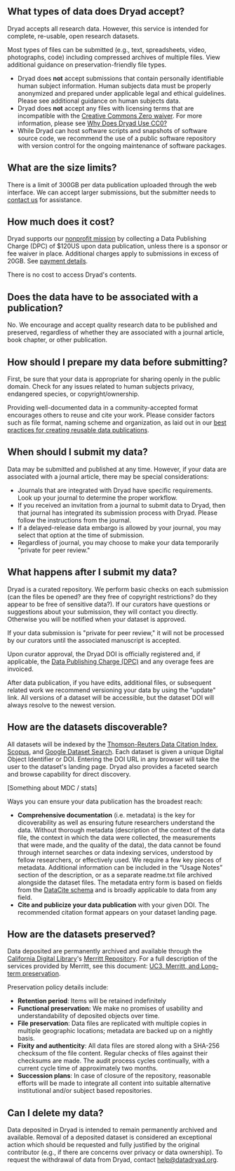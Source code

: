 ## What types of data does Dryad accept?

Dryad accepts all research data. However, this service is intended for complete, re-usable, open research datasets.

Most types of files can be submitted (e.g., text, spreadsheets, video, photographs, code) including compressed archives of multiple files. View additional guidance on preservation-friendly file types.

- Dryad does **not** accept submissions that contain personally identifiable human subject information. Human subjects data must be properly anonymized and prepared under applicable legal and ethical guidelines. Please see additional guidance on human subjects data.
- Dryad does **not** accept any files with licensing terms that are incompatible with the [Creative Commons Zero waiver](http://creativecommons.org/publicdomain/zero/1.0). For more information, please see [Why Does Dryad Use CC0?](https://blog.datadryad.org/2011/10/05/why-does-dryad-use-cc0/)
- While Dryad can host software scripts and snapshots of software source code, we recommend the use of a public software repository with version control for the ongoing maintenance of software packages.


## What are the size limits?

There is a limit of 300GB per data publication uploaded through the web interface. We can accept larger submissions, but the submitter needs to [contact us](mailto:help@datadryad.org) for assistance.


## How much does it cost?

Dryad supports our [nonprofit mission](/stash/about#mission) by collecting a Data Publishing Charge (DPC) of $120US upon data publication, unless there is a sponsor or fee waiver in place. Additional charges apply to submissions in excess of 20GB. See [payment details](/stash/help#fees).

There is no cost to access Dryad's contents.


## Does the data have to be associated with a publication?

No. We encourage and accept quality research data to be published and preserved, regardless of whether they are associated with a journal article, book chapter, or other publication.


## How should I prepare my data before submitting?

First, be sure that your data is appropriate for sharing openly in the public domain. Check for any issues related to human subjects privacy, endangered species, or copyright/ownership.

Providing well-documented data in a community-accepted format encourages others to reuse and cite your work. Please consider factors such as file format, naming scheme and organization, as laid out in our [best practices for creating reusable data publications](/stash/bestpractices).


## When should I submit my data?

Data may be submitted and published at any time. However, if your data are associated with a journal article, there may be special considerations:

- Journals that are integrated with Dryad have specific requirements. Look up your journal to determine the proper workflow.
- If you received an invitation from a journal to submit data to Dryad, then that journal has integrated its submission process with Dryad. Please follow the instructions from the journal.
- If a delayed-release data embargo is allowed by your journal, you may select that option at the time of submission.
- Regardless of journal, you may choose to make your data temporarily "private for peer review."


## What happens after I submit my data?

Dryad is a curated repository. We perform basic checks on each submission (can the files be opened? are they free of copyright restrictions? do they appear to be free of sensitive data?). If our curators have questions or suggestions about your submission, they will contact you directly. Otherwise you will be notified when your dataset is approved.

If your data submission is "private for peer review," it will not be processed by our curators until the associated manuscript is accepted.

Upon curator approval, the Dryad DOI is officially registered and, if applicable, the [Data Publishing Charge (DPC)](/stash/help#fees) and any overage fees are invoiced.

After data publication, if you have edits, additional files, or subsequent related work we recommend versioning your data by using the "update" link. All versions of a dataset will be accessible, but the dataset DOI will always resolve to the newest version.


## How are the datasets discoverable?

All datasets will be indexed by the [Thomson-Reuters Data Citation Index](http://wokinfo.com/products_tools/multidisciplinary/dci/about/), [Scopus](http://www.elsevier.com/online-tools/scopus), and [Google Dataset Search](https://toolbox.google.com/datasetsearch). Each dataset is given a unique Digital Object Identifier or DOI. Entering the DOI URL in any browser will take the user to the dataset's landing page. Dryad also provides a faceted search and browse capability for direct discovery.

[Something about MDC / stats]

Ways you can ensure your data publication has the broadest reach:

- **Comprehensive documentation** (i.e. metadata) is the key for dicoverability as well as ensuring future researchers understand the data. Without thorough metadata (description of the context of the data file, the context in which the data were collected, the measurements that were made, and the quality of the data), the data cannot be found through internet searches or data indexing services, understood by fellow researchers, or effectively used. We require a few key pieces of metadata. Additional information can be included in the “Usage Notes” section of the description, or as a separate readme.txt file archived alongside the dataset files. The metadata entry form is based on fields from the [DataCite schema](http://schema.datacite.org/meta/kernel-3/index.html) and is broadly applicable to data from any field.
- **Cite and publicize your data publication** with your given DOI. The recommended citation format appears on your dataset landing page.


## How are the datasets preserved?

Data deposited are permanently archived and available through the [California Digital Library](http://cdlib.org/)'s [Merritt Repository](https://merritt.cdlib.org/). For a full description
of the services provided by Merritt, see this document: [UC3, Merritt, and Long-term preservation](https://merritt.cdlib.org/d/ark%3A%2F13030%2Fm52f7p63/2/producer%2FUC3-Merritt-preservation-latest.pdf).

Preservation policy details include:

- **Retention period**: Items will be retained indefinitely
- **Functional preservation:** We make no promises of usability and understandability of deposited objects over time.
- **File preservation**: Data files are replicated with multiple copies in multiple geographic locations; metadata are backed up on a nightly basis.
- **Fixity and authenticity**: All data files are stored along with a SHA-256 checksum of the file content. Regular checks of files against their checksums are made. The audit process cycles continually, with a current cycle time of approximately two months.
- **Succession plans**: In case of closure of the repository, reasonable efforts will be made to integrate all content into suitable alternative institutional and/or subject based repositories. 


## Can I delete my data?

Data deposited in Dryad is intended to remain permanently archived and available. Removal of a deposited dataset is considered an exceptional action which should be requested and fully justified by the original contributor (e.g., if there are concerns over privacy or data ownership). To request the withdrawal of data from Dryad, contact [help@datadryad.org](mailto:help@datadryad.org).
